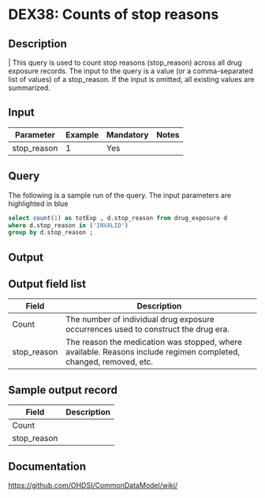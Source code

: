 <!---
Group:drug exposure
Name:DEX38 Counts of stop reasons
Author:Patrick Ryan
CDM Version: 5.0
-->

# DEX38: Counts of stop reasons

## Description
| This query is used to count stop reasons (stop_reason) across all drug exposure records. The input to the query is a value (or a comma-separated list of values) of a stop_reason. If the input is omitted, all existing values are summarized.

## Input

|  Parameter |  Example |  Mandatory |  Notes | 
| --- | --- | --- | --- |
| stop_reason | 1 | Yes |   


## Query

The following is a sample run of the query. The input parameters are highlighted in  blue 

```sql
select count(1) as totExp , d.stop_reason from drug_exposure d 
where d.stop_reason in ('INVALID') 
group by d.stop_reason ;
```

## Output


## Output field list

|  Field |  Description |
| --- | --- | 
| Count | The number of individual drug exposure occurrences used to construct the drug era. |
| stop_reason | The reason the medication was stopped, where available. Reasons include regimen completed, changed, removed, etc. |


## Sample output record

|  Field |  Description |
| --- | --- | 
| Count |   |
| stop_reason |   |


## Documentation
https://github.com/OHDSI/CommonDataModel/wiki/
